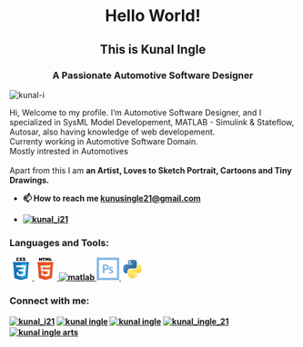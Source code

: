 <h1 align="center">Hello World!</h1>
<h2 align="center">This is Kunal Ingle</h2>
<h3 align="center">A Passionate Automotive Software Designer</h3>

<p align="left"> <img src="https://komarev.com/ghpvc/?username=kunal-i&label=Profile%20views&color=0e75b6&style=flat" alt="kunal-i" /> </p>


Hi, Welcome to my profile.
I’m Automotive Software Designer, and I specialized in SysML Model Developement, MATLAB - Simulink & Stateflow, Autosar, also having knowledge of web developement. <br>
Currenty working in Automotive Software Domain.<br>
Mostly intrested in Automotives
<br>
<br>
Apart from this I am <b>an Artist<b>, Loves to Sketch Portrait, Cartoons and Tiny Drawings.<br>



- 📫 How to reach me **kunusingle21@gmail.com**
- <p align="left"> <a href="https://twitter.com/kunal_i21" target="blank"><img src="https://img.shields.io/twitter/follow/kunal_i21?logo=twitter&style=for-the-badge" alt="kunal_i21" /></a> </p>



<h3 align="left">Languages and Tools:</h3>
<p align="left"> <a href="https://www.w3schools.com/css/" target="_blank" rel="noreferrer"> <img src="https://raw.githubusercontent.com/devicons/devicon/master/icons/css3/css3-original-wordmark.svg" alt="css3" width="40" height="40"/> </a> <a href="https://www.w3.org/html/" target="_blank" rel="noreferrer"> <img src="https://raw.githubusercontent.com/devicons/devicon/master/icons/html5/html5-original-wordmark.svg" alt="html5" width="40" height="40"/> </a> <a href="https://www.mathworks.com/" target="_blank" rel="noreferrer"> <img src="https://upload.wikimedia.org/wikipedia/commons/2/21/Matlab_Logo.png" alt="matlab" width="40" height="40"/> </a> <a href="https://www.photoshop.com/en" target="_blank" rel="noreferrer"> <img src="https://raw.githubusercontent.com/devicons/devicon/master/icons/photoshop/photoshop-line.svg" alt="photoshop" width="40" height="40"/> </a> <a href="https://www.python.org" target="_blank" rel="noreferrer"> <img src="https://raw.githubusercontent.com/devicons/devicon/master/icons/python/python-original.svg" alt="python" width="40" height="40"/> </a> </p>

<h3 align="left">Connect with me:</h3>
<p align="left">
<a href="https://twitter.com/kunal_i21" target="blank"><img align="center" src="https://raw.githubusercontent.com/rahuldkjain/github-profile-readme-generator/master/src/images/icons/Social/twitter.svg" alt="kunal_i21" height="30" width="40" /></a>
<a href="https://www.linkedin.com/in/kunal-ingle-3bb41616a" target="blank"><img align="center" src="https://raw.githubusercontent.com/rahuldkjain/github-profile-readme-generator/master/src/images/icons/Social/linked-in-alt.svg" alt="kunal ingle" height="30" width="40" /></a>
<a href="https://fb.com/kunal ingle" target="blank"><img align="center" src="https://raw.githubusercontent.com/rahuldkjain/github-profile-readme-generator/master/src/images/icons/Social/facebook.svg" alt="kunal ingle" height="30" width="40" /></a>
<a href="https://instagram.com/kunal_i_21" target="blank"><img align="center" src="https://raw.githubusercontent.com/rahuldkjain/github-profile-readme-generator/master/src/images/icons/Social/instagram.svg" alt="kunal_ingle_21" height="30" width="40" /></a>
<a href="https://www.youtube.com/c/kunal ingle arts" target="blank"><img align="center" src="https://raw.githubusercontent.com/rahuldkjain/github-profile-readme-generator/master/src/images/icons/Social/youtube.svg" alt="kunal ingle arts" height="30" width="40" /></a>
</p>
